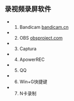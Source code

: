 ## 录视频录屏软件
- 1. Bandicam [bandicam.cn](https://www.bandicam.cn/)
- 2. OBS [obsproject.com](https://obsproject.com/)
- 3. Captura
- 4. ApowerREC
- 5. QQ
- 6. Win+G快捷键
- 7. N卡录制